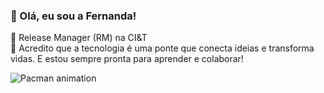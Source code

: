### 👋 Olá, eu sou a Fernanda!
🚀 Release Manager (RM) na CI&T  
🧩 Acredito que a tecnologia é uma ponte que conecta ideias e transforma vidas. E estou sempre pronta para aprender e colaborar!

![Pacman animation](https://github.com/fernandabarbosaa/fernandabarbosaa/blob/output/github-contribution-grid-snake.svg)
